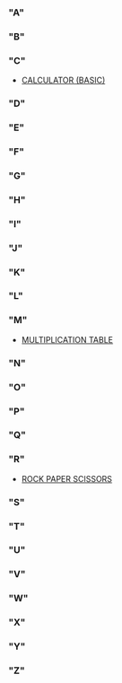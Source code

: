 ### "A"
### "B"
### "C"
* [CALCULATOR (BASIC)](https://github.com/To-Sa/CSharp/blob/master/CODES/CALCULATOR_BASIC.cs)
### "D"
### "E"
### "F"
### "G"
### "H"
### "I"
### "J"
### "K"
### "L"
### "M"
* [MULTIPLICATION TABLE](https://github.com/To-Sa/CSharp/blob/master/CODES/MULTIPLICATION_TABLE.cs)
### "N"
### "O"
### "P"
### "Q"
### "R"
* [ROCK PAPER SCISSORS](https://github.com/To-Sa/CSharp/blob/master/CODES/ROCK_PAPER_SCISSORS.cs)
### "S"
### "T"
### "U"
### "V"
### "W"
### "X"
### "Y"
### "Z"
